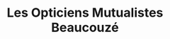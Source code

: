 ---
title: "Les Opticiens Mutualistes Beaucouzé"
url: /beaucouze/les-opticiens-mutualistes-beaucouze/
shop: opticien
---